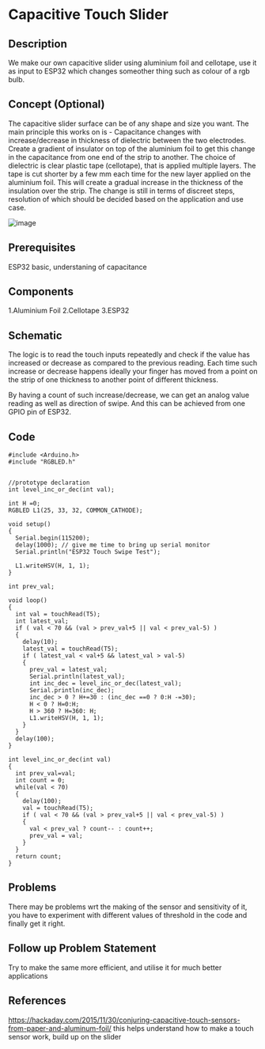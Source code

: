 # Capacitive Touch Slider
## Description
We make our own capacitive slider using aluminium foil and cellotape, use it as input to ESP32 which changes someother thing such as colour of a rgb bulb.
## Concept (Optional)
The capacitive slider surface can be of any shape and size you want.
The main principle this works on is -
Capacitance changes with increase/decrease in thickness of dielectric between the two electrodes.
Create a gradient of insulator on top of the aluminium foil to get this change in the capacitance from one end of the strip to another.
The choice of dielectric is clear plastic tape (cellotape), that is applied multiple layers. The tape is cut shorter by a few mm each time for the new layer applied on the aluminium foil. This will create a gradual increase in the thickness of the insulation over the strip. The change is still in terms of discreet steps, resolution of which should be decided based on the application and use case.

![image](https://user-images.githubusercontent.com/64363043/111902233-6e7c4c80-8a62-11eb-969b-ff612b217728.png)

## Prerequisites
ESP32 basic, understaning of capacitance
## Components
1.Aluminium Foil
2.Cellotape
3.ESP32
## Schematic
The logic is to read the touch inputs repeatedly and check if the value has increased or decrease as compared to the previous reading. Each time such increase or decrease happens ideally your finger has moved from a point on the strip of one thickness to another point of different thickness.

By having a count of such increase/decrease, we can get an analog value reading as well as direction of swipe. And this can be achieved from one GPIO pin of ESP32.
## Code
```
#include <Arduino.h>
#include "RGBLED.h"


//prototype declaration
int level_inc_or_dec(int val);

int H =0;
RGBLED L1(25, 33, 32, COMMON_CATHODE);

void setup()
{
  Serial.begin(115200);
  delay(1000); // give me time to bring up serial monitor
  Serial.println("ESP32 Touch Swipe Test");
  
  L1.writeHSV(H, 1, 1);
}

int prev_val;
  
void loop()
{
  int val = touchRead(T5);
  int latest_val;
  if ( val < 70 && (val > prev_val+5 || val < prev_val-5) )
  {
    delay(10);
    latest_val = touchRead(T5);
    if ( latest_val < val+5 && latest_val > val-5)
    {
      prev_val = latest_val;
      Serial.println(latest_val);
      int inc_dec = level_inc_or_dec(latest_val);
      Serial.println(inc_dec);
      inc_dec > 0 ? H+=30 : (inc_dec ==0 ? 0:H -=30);
      H < 0 ? H=0:H;
      H > 360 ? H=360: H; 
      L1.writeHSV(H, 1, 1);
    }
  }
  delay(100);
}

int level_inc_or_dec(int val)
{
  int prev_val=val;
  int count = 0;
  while(val < 70)
  {
    delay(100);
    val = touchRead(T5);
    if ( val < 70 && (val > prev_val+5 || val < prev_val-5) )
    {
      val < prev_val ? count-- : count++;
      prev_val = val;
    }
  }
  return count;
}
```
## Problems
There may be problems wrt the making of the sensor and sensitivity of it, you have to experiment with different values of threshold in the code and finally get it right.
## Follow up Problem Statement
Try to make the same more efficient, and utilise it for much better applications
## References
https://hackaday.com/2015/11/30/conjuring-capacitive-touch-sensors-from-paper-and-aluminum-foil/ 
this helps understand how to make a touch sensor work, build up on the slider
